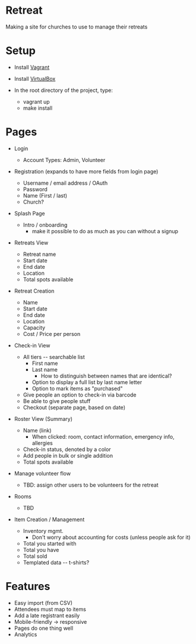 Retreat
=======
Making a site for churches to use to manage their retreats


Setup
=======
* Install [Vagrant](http://www.vagrantup.com/downloads)
* Install [VirtualBox](https://www.virtualbox.org/wiki/Downloads)

* In the root directory of the project, type: 
    * vagrant up
    * make install


Pages
=======

- Login
  - Account Types: Admin, Volunteer

- Registration (expands to have more fields from login page)
  - Username / email address / OAuth
  - Password
  - Name (First / last)
  - Church?

- Splash Page
  - Intro / onboarding
    - make it possible to do as much as you can without a signup

- Retreats View
  - Retreat name
  - Start date
  - End date
  - Location
  - Total spots available

- Retreat Creation
  - Name
  - Start date
  - End date
  - Location
  - Capacity
  - Cost / Price per person

- Check-in View
  - All tiers -- searchable list
    - First name
    - Last name
      - How to distinguish between names that are identical?
    - Option to display a full list by last name letter
    - Option to mark items as "purchased"
  - Give people an option to check-in via barcode
  - Be able to give people stuff
  - Checkout (separate page, based on date)

- Roster View (Summary)
  - Name (link)
    - When clicked: room, contact information, emergency info, allergies
  - Check-in status, denoted by a color
  - Add people in bulk or single addition
  - Total spots available

- Manage volunteer flow
  - TBD: assign other users to be volunteers for the retreat

- Rooms
  - TBD

- Item Creation / Management
  - Inventory mgmt. 
    - Don't worry about accounting for costs (unless people ask for it)
  - Total you started with
  - Total you have
  - Total sold
  - Templated data -- t-shirts?


Features
==========

- Easy import (from CSV)
- Attendees must map to items
- Add a late registrant easily
- Mobile-friendly -> responsive
- Pages do one thing well
- Analytics
